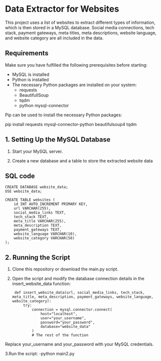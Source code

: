 # Data Extractor for Websites

This project uses a list of websites to extract different types of information, which is then stored in a MySQL database. Social media connections, tech stack, payment gateways, meta titles, meta descriptions, website language, and website category are all included in the data.


## Requirements

Make sure you have fulfilled the following prerequisites before starting:

- MySQL is installed
- Python is installed
- The necessary Python packages are installed on your system:
  - requests
  - BeautifullSoup
  - tqdm
  - python mysql-connector

Pip can be used to install the necessary Python packages:

pip install requests mysql-connector-python beautifulsoup4 tqdm

## 1. Setting Up the MySQL Database
1. Start your MySQL server.

2. Create a new database and a table to store the extracted website data

## SQL code
    CREATE DATABASE website_data;
    USE website_data;
    
    CREATE TABLE websites (
        id INT AUTO_INCREMENT PRIMARY KEY,
        url VARCHAR(255),
        social_media_links TEXT,
        tech_stack TEXT,
        meta_title VARCHAR(255),
        meta_description TEXT,
        payment_gateways TEXT,
        website_language VARCHAR(10),
        website_category VARCHAR(50)
    );

## 2. Running the Script
1. Clone this repository or download the main.py script.
   
2. Open the script and modify the database connection details in the insert_website_data function:
   
        def insert_website_data(url, social_media_links, tech_stack, meta_title, meta_description, payment_gateways, website_language, website_category):
            try:
                connection = mysql.connector.connect(
                    host="localhost",
                    user="your_username",
                    password="your_password",
                    database="website_data"
                )
                # The rest of the function

Replace your_username and your_password with your MySQL credentials.

3.Run the script:
  -python main2.py


